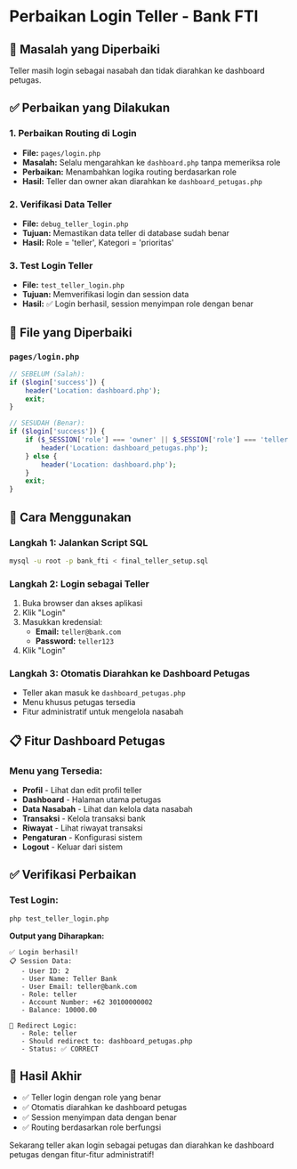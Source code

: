 # Perbaikan Login Teller - Bank FTI

## 🎯 **Masalah yang Diperbaiki**
Teller masih login sebagai nasabah dan tidak diarahkan ke dashboard petugas.

## ✅ **Perbaikan yang Dilakukan**

### 1. **Perbaikan Routing di Login**
- **File:** `pages/login.php`
- **Masalah:** Selalu mengarahkan ke `dashboard.php` tanpa memeriksa role
- **Perbaikan:** Menambahkan logika routing berdasarkan role
- **Hasil:** Teller dan owner akan diarahkan ke `dashboard_petugas.php`

### 2. **Verifikasi Data Teller**
- **File:** `debug_teller_login.php`
- **Tujuan:** Memastikan data teller di database sudah benar
- **Hasil:** Role = 'teller', Kategori = 'prioritas'

### 3. **Test Login Teller**
- **File:** `test_teller_login.php`
- **Tujuan:** Memverifikasi login dan session data
- **Hasil:** ✅ Login berhasil, session menyimpan role dengan benar

## 🔧 **File yang Diperbaiki**

### `pages/login.php`
```php
// SEBELUM (Salah):
if ($login['success']) {
    header('Location: dashboard.php');
    exit;
}

// SESUDAH (Benar):
if ($login['success']) {
    if ($_SESSION['role'] === 'owner' || $_SESSION['role'] === 'teller') {
        header('Location: dashboard_petugas.php');
    } else {
        header('Location: dashboard.php');
    }
    exit;
}
```

## 🚀 **Cara Menggunakan**

### Langkah 1: Jalankan Script SQL
```bash
mysql -u root -p bank_fti < final_teller_setup.sql
```

### Langkah 2: Login sebagai Teller
1. Buka browser dan akses aplikasi
2. Klik "Login"
3. Masukkan kredensial:
   - **Email:** `teller@bank.com`
   - **Password:** `teller123`
4. Klik "Login"

### Langkah 3: Otomatis Diarahkan ke Dashboard Petugas
- Teller akan masuk ke `dashboard_petugas.php`
- Menu khusus petugas tersedia
- Fitur administratif untuk mengelola nasabah

## 📋 **Fitur Dashboard Petugas**

### Menu yang Tersedia:
- **Profil** - Lihat dan edit profil teller
- **Dashboard** - Halaman utama petugas
- **Data Nasabah** - Lihat dan kelola data nasabah
- **Transaksi** - Kelola transaksi bank
- **Riwayat** - Lihat riwayat transaksi
- **Pengaturan** - Konfigurasi sistem
- **Logout** - Keluar dari sistem

## ✅ **Verifikasi Perbaikan**

### Test Login:
```bash
php test_teller_login.php
```

**Output yang Diharapkan:**
```
✅ Login berhasil!
📋 Session Data:
   - User ID: 2
   - User Name: Teller Bank
   - User Email: teller@bank.com
   - Role: teller
   - Account Number: +62 30100000002
   - Balance: 10000.00

🎯 Redirect Logic:
   - Role: teller
   - Should redirect to: dashboard_petugas.php
   - Status: ✅ CORRECT
```

## 🎉 **Hasil Akhir**
- ✅ Teller login dengan role yang benar
- ✅ Otomatis diarahkan ke dashboard petugas
- ✅ Session menyimpan data dengan benar
- ✅ Routing berdasarkan role berfungsi

Sekarang teller akan login sebagai petugas dan diarahkan ke dashboard petugas dengan fitur-fitur administratif! 